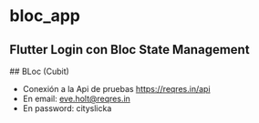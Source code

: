 # bloc_app
## Flutter Login con Bloc State Management
## BLoc (Cubit)
- Conexión a la Api de pruebas https://reqres.in/api
- En email: eve.holt@reqres.in
- En password: cityslicka
